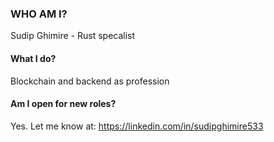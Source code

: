 ### WHO AM I?
Sudip Ghimire - Rust specalist

#### What I do?
Blockchain and backend as profession

#### Am I open for new roles?
Yes. Let me know at: https://linkedin.com/in/sudipghimire533
